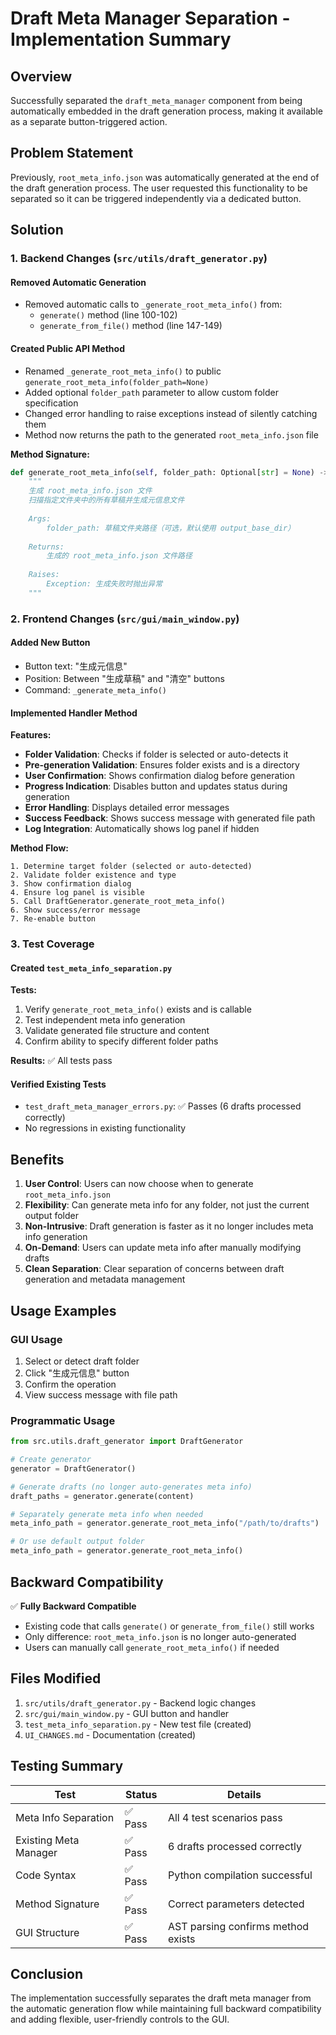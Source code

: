 # Draft Meta Manager Separation - Implementation Summary

## Overview
Successfully separated the `draft_meta_manager` component from being automatically embedded in the draft generation process, making it available as a separate button-triggered action.

## Problem Statement
Previously, `root_meta_info.json` was automatically generated at the end of the draft generation process. The user requested this functionality to be separated so it can be triggered independently via a dedicated button.

## Solution

### 1. Backend Changes (`src/utils/draft_generator.py`)

#### Removed Automatic Generation
- Removed automatic calls to `_generate_root_meta_info()` from:
  - `generate()` method (line 100-102)
  - `generate_from_file()` method (line 147-149)

#### Created Public API Method
- Renamed `_generate_root_meta_info()` to public `generate_root_meta_info(folder_path=None)`
- Added optional `folder_path` parameter to allow custom folder specification
- Changed error handling to raise exceptions instead of silently catching them
- Method now returns the path to the generated `root_meta_info.json` file

**Method Signature:**
```python
def generate_root_meta_info(self, folder_path: Optional[str] = None) -> str:
    """
    生成 root_meta_info.json 文件
    扫描指定文件夹中的所有草稿并生成元信息文件
    
    Args:
        folder_path: 草稿文件夹路径（可选，默认使用 output_base_dir）
        
    Returns:
        生成的 root_meta_info.json 文件路径
        
    Raises:
        Exception: 生成失败时抛出异常
    """
```

### 2. Frontend Changes (`src/gui/main_window.py`)

#### Added New Button
- Button text: "生成元信息"
- Position: Between "生成草稿" and "清空" buttons
- Command: `_generate_meta_info()`

#### Implemented Handler Method
**Features:**
- **Folder Validation**: Checks if folder is selected or auto-detects it
- **Pre-generation Validation**: Ensures folder exists and is a directory
- **User Confirmation**: Shows confirmation dialog before generation
- **Progress Indication**: Disables button and updates status during generation
- **Error Handling**: Displays detailed error messages
- **Success Feedback**: Shows success message with generated file path
- **Log Integration**: Automatically shows log panel if hidden

**Method Flow:**
```
1. Determine target folder (selected or auto-detected)
2. Validate folder existence and type
3. Show confirmation dialog
4. Ensure log panel is visible
5. Call DraftGenerator.generate_root_meta_info()
6. Show success/error message
7. Re-enable button
```

### 3. Test Coverage

#### Created `test_meta_info_separation.py`
**Tests:**
1. Verify `generate_root_meta_info()` exists and is callable
2. Test independent meta info generation
3. Validate generated file structure and content
4. Confirm ability to specify different folder paths

**Results:** ✅ All tests pass

#### Verified Existing Tests
- `test_draft_meta_manager_errors.py`: ✅ Passes (6 drafts processed correctly)
- No regressions in existing functionality

## Benefits

1. **User Control**: Users can now choose when to generate `root_meta_info.json`
2. **Flexibility**: Can generate meta info for any folder, not just the current output folder
3. **Non-Intrusive**: Draft generation is faster as it no longer includes meta info generation
4. **On-Demand**: Users can update meta info after manually modifying drafts
5. **Clean Separation**: Clear separation of concerns between draft generation and metadata management

## Usage Examples

### GUI Usage
1. Select or detect draft folder
2. Click "生成元信息" button
3. Confirm the operation
4. View success message with file path

### Programmatic Usage
```python
from src.utils.draft_generator import DraftGenerator

# Create generator
generator = DraftGenerator()

# Generate drafts (no longer auto-generates meta info)
draft_paths = generator.generate(content)

# Separately generate meta info when needed
meta_info_path = generator.generate_root_meta_info("/path/to/drafts")

# Or use default output folder
meta_info_path = generator.generate_root_meta_info()
```

## Backward Compatibility

✅ **Fully Backward Compatible**
- Existing code that calls `generate()` or `generate_from_file()` still works
- Only difference: `root_meta_info.json` is no longer auto-generated
- Users can manually call `generate_root_meta_info()` if needed

## Files Modified

1. `src/utils/draft_generator.py` - Backend logic changes
2. `src/gui/main_window.py` - GUI button and handler
3. `test_meta_info_separation.py` - New test file (created)
4. `UI_CHANGES.md` - Documentation (created)

## Testing Summary

| Test | Status | Details |
|------|--------|---------|
| Meta Info Separation | ✅ Pass | All 4 test scenarios pass |
| Existing Meta Manager | ✅ Pass | 6 drafts processed correctly |
| Code Syntax | ✅ Pass | Python compilation successful |
| Method Signature | ✅ Pass | Correct parameters detected |
| GUI Structure | ✅ Pass | AST parsing confirms method exists |

## Conclusion

The implementation successfully separates the draft meta manager from the automatic generation flow while maintaining full backward compatibility and adding flexible, user-friendly controls to the GUI.
